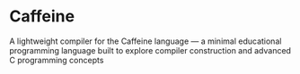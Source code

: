# Caffeine
A lightweight compiler for the Caffeine language — a minimal educational programming language built to explore compiler construction and advanced C programming concepts

